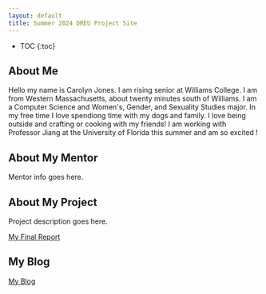 ```yaml
---
layout: default
title: Summer 2024 DREU Project Site
---
```


* TOC
{:toc}

## About Me

Hello my name is Carolyn Jones. I am  rising senior at Williams College. I am from Western Massachusetts, about twenty minutes south of Williams. I am a Computer Science and Women's, Gender, and Sexuality Studies major. In my free time I love spendiong time with my dogs and family. I love being outside and crafting or cooking with my friends! I am working with Professor Jiang at the University of Florida this summer and am so excited !

## About My Mentor

Mentor info goes here.

## About My Project

Project description goes here.

[My Final Report](files/finalreport.pdf)

## My Blog

[My Blog](blog.html)
